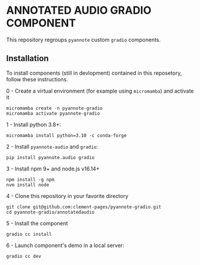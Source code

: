 # ANNOTATED AUDIO GRADIO COMPONENT

This repository regroups `pyannote` custom `gradio` components.

## Installation

To install components (still in devlopment) contained in this reposetory, follow these instructions.

0 - Create a virtual environment (for example using `micromamba`) and activate it
```shell
micromamba create -n pyannote-gradio
micromamba activate pyannote-gradio
```

1 - Install python 3.8+:
```shell
micromamba install python=3.10 -c conda-forge
```

2 - Install `pyannote-audio` and `gradio`:
```shell
pip install pyannote.audio gradio
```

3 - Install npm 9+ and node.js v16.14+
```shell
npm install -g npm
nvm install node
```

4 - Clone this repository in your favorite directory
```shell
git clone git@github.com:clement-pages/pyannote-gradio.git
cd pyannote-gradio/annotatedaudio
```

5 - Install the component
```shell
gradio cc install
```

6 - Launch component's demo in a local server:
```shell
gradio cc dev
```